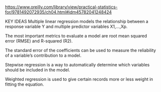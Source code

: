 https://www.oreilly.com/library/view/practical-statistics-for/9781492072935/ch04.html#idm45782041248424


KEY IDEAS
Multiple linear regression models the relationship between a response variable Y and multiple predictor variables X1,...,Xp.

The most important metrics to evaluate a model are root mean squared error (RMSE) and R-squared (R2).

The standard error of the coefficients can be used to measure the reliability of a variable’s contribution to a model.

Stepwise regression is a way to automatically determine which variables should be included in the model.

Weighted regression is used to give certain records more or less weight in fitting the equation.
